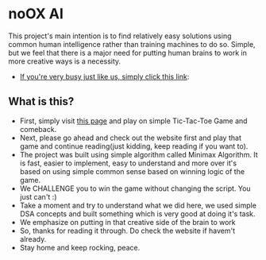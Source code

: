 # noOX AI

This project's main intention is to find relatively easy solutions using common human intelligence rather than training machines to do so. Simple, but we feel that there is a major need for putting human brains to work in more creative ways is a necessity.

* [If you're very busy just like us, simply click this link](https://phanindra-max.github.io/xxx-hurray/):  

## What is this?
* First, simply visit [this page](https://phanindra-max.github.io/xxx-hurray/) and play on simple Tic-Tac-Toe Game and comeback.
* Next, please go ahead and check out the website first and play that game and continue reading(just kidding, keep reading if you want to).
* The project was built using simple algorithm called Minimax Algorithm. It is fast, easier to implement, easy to understand and more over it's based on using simple common sense based on winning logic of the game.
* We CHALLENGE you to win the game without changing the script. You just can't :)
* Take a moment and try to understand what we did here, we used simple DSA concepts and built something which is very good at doing it's task.
* We emphasize on putting in that creative side of the brain to work
* So, thanks for reading it through. Do check the website if havem't already.
* Stay home and keep rocking, peace.

